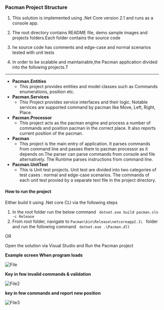 ### Pacman Project Structure 
1. This solution is implemented using .Net Core version 2.1 and runs as a console app.

2.  The root directory contains README file, demo sample images and projects folders.Each folder contains the source code  
3. he source code has comments and edge-case and normal scenarios tested with unit tests
4. In order to be scalable and maintainable,the Pacman application divided into the following projects.T
--- 
- <b>Pacman.Entities </b>
	- This project provides entities and model classes such as Commands enumerations,  position etc.
- <b>Pacman.Services</b>
  -  This Project provides service interfaces and their logic. Notable services are supported command by pacman like Move, Left, Right, Place.
- <b> Pacman.Processor</b>
  - This project acts as the pacman engine and process a number of commands and position pacman in the correct place. It also reports current position of the pacman.
- <b> Pacman </b>
  - This project is the main entry of application. It parses commands from command line and passes them to pacman processor as it depends on.The parser can parse commands from console and file alternatively. The Runtime parses instructions from command line.
- <b>Pacman.UnitTest </b>
  - This is Unit test projects. Unit test are divided into two categories of test cases : normal  and edge-case scenarios. The commands of each unit test provied by a separate text file in the project directory.

#### How to run the project 

Either build it using .Net core CLI via the following steps 
1. In the root folder run the below command 
	 ```  dotnet.exe build pacman.sln -c Release ```
2. From root folder, navigate to ```Pacman\bin\Release\netcoreapp2.1\ ``` folder and run the following command 
 ```  dotnet.exe .\Pacman.dll ```

OR 

Open the solution via Visual Studio and Run the Pacman project

<b>Example screen When program loads</b>

![File](./Images/file.PNG )

<b> Key in few invalid commands & validation  </b>

![File2](./Images/file2.PNG)

<b> key in few commands and report new position </b>

![File3](./Images/file3.PNG)
